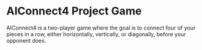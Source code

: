 # AIConnect4 Project Game
AIConnect4 is a two-player game where the goal is to connect four of your pieces in a row, either horizontally, vertically, or diagonally, before your opponent does.
